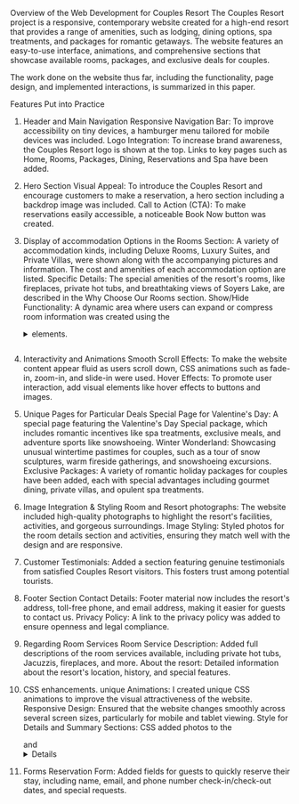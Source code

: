 Overview of the Web Development  for Couples Resort
The Couples Resort project is a responsive, contemporary website created for a high-end resort that provides a range of amenities, such as lodging, dining options, spa treatments, and packages for romantic getaways. The website features an easy-to-use interface, animations, and comprehensive sections that showcase available rooms, packages, and exclusive deals for couples.

The work done on the website thus far, including the functionality, page design, and implemented interactions, is summarized in this paper.

Features Put into Practice
1. Header and Main Navigation
Responsive Navigation Bar: To improve accessibility on tiny devices, a hamburger menu tailored for mobile devices was included.
Logo Integration: To increase brand awareness, the Couples Resort logo is shown at the top.
Links to key pages such as Home, Rooms, Packages, Dining, Reservations and Spa have been added.
2. Hero Section Visual Appeal: To introduce the Couples Resort and encourage customers to make a reservation, a hero section including a backdrop image was included.
Call to Action (CTA): To make reservations easily accessible, a noticeable Book Now button was created.
3. Display of accommodation Options in the Rooms Section: A variety of accommodation kinds, including Deluxe Rooms, Luxury Suites, and Private Villas, were shown along with the accompanying pictures and information. The cost and amenities of each accommodation option are listed.
Specific Details: The special amenities of the resort's rooms, like fireplaces, private hot tubs, and breathtaking views of Soyers Lake, are described in the Why Choose Our Rooms section.
Show/Hide Functionality: A dynamic area where users can expand or compress room information was created using the <details> and <summary> elements.

4. Interactivity and Animations
Smooth Scroll Effects: To make the website content appear fluid as users scroll down, CSS animations such as fade-in, zoom-in, and slide-in were used.
Hover Effects: To promote user interaction, add visual elements like hover effects to buttons and images.
5. Unique Pages for Particular Deals
Special Page for Valentine's Day: A special page featuring the Valentine's Day Special package, which includes romantic incentives like spa treatments, exclusive meals, and adventure sports like snowshoeing.
Winter Wonderland: Showcasing unusual wintertime pastimes for couples, such as a tour of snow sculptures, warm fireside gatherings, and snowshoeing excursions.
Exclusive Packages: A variety of romantic holiday packages for couples have been added, each with special advantages including gourmet dining, private villas, and opulent spa treatments.

6. Image Integration & Styling
Room and Resort photographs: The website included high-quality photographs to highlight the resort's facilities, activities, and gorgeous surroundings.
Image Styling: Styled photos for the room details section and activities, ensuring they match well with the design and are responsive.
7. Customer Testimonials: Added a section featuring genuine testimonials from satisfied Couples Resort visitors. This fosters trust among potential tourists.
8. Footer Section Contact Details: Footer material now includes the resort's address, toll-free phone, and email address, making it easier for guests to contact us.
Privacy Policy: A link to the privacy policy was added to ensure openness and legal compliance.


9. Regarding Room Services
Room Service Description: Added full descriptions of the room services available, including private hot tubs, Jacuzzis, fireplaces, and more.
About the resort: Detailed information about the resort's location, history, and special features.
10. CSS enhancements.
unique Animations: I created unique CSS animations to improve the visual attractiveness of the website.
Responsive Design: Ensured that the website changes smoothly across several screen sizes, particularly for mobile and tablet viewing.
Style for Details and Summary Sections: CSS added photos to the <summary> and <details> elements, creating a more dynamic and visually attractive experience while picking rooms.
11. Forms Reservation Form: Added fields for guests to quickly reserve their stay, including name, email, and phone number check-in/check-out dates, and special requests.
